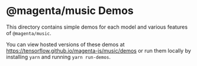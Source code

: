# @magenta/music Demos

This directory contains simple demos for each model and various features of
`@magenta/music`.

You can view hosted versions of these demos at https://tensorflow.github.io/magenta-js/music/demos
or run them locally by installing `yarn` and running `yarn run-demos`.
